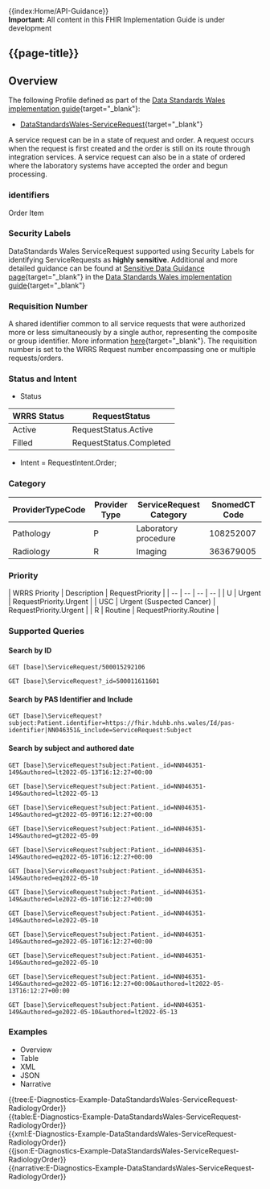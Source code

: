<div class="col-md-6 guidancesidepanel">
{{index:Home/API-Guidance}} 
</div>
 
<div class="col-md-18">

<div class="warning"><b>Important:</b> All content in this FHIR Implementation Guide is under development</div>


## {{page-title}}

## Overview
The following Profile defined as part of the [Data Standards Wales implementation guide](https://simplifier.net/guide/fhir-standards-wales-implementation-guide?version=current){target="_blank"}:

 - [DataStandardsWales-ServiceRequest](https://simplifier.net/guide/FHIR-Standards-Wales-Implementation-Guide/Home/FHIR-Assets/Profiles-and-Extensions/Profiles/DataStandardsWales-ServiceRequest.page.md?version=current){target="_blank"}

A service request can be in a state of request and order. A request occurs when the request is first created and the order is still on its route through integration services.
A service request can also be in a state of ordered where the laboratory systems have accepted the order and begun processing.

### identifiers
Order Item

### Security Labels
DataStandards Wales ServiceRequest supported using Security Labels for identifying ServiceRequests as **highly sensitive**. Additional and more detailed guidance can be found at [Sensitive Data Guidance page](https://simplifier.net/guide/FHIR-Standards-Wales-Implementation-Guide/Home/Guidance/Sensitive-Data?version=current){target="_blank"} in the [Data Standards Wales implementation guide](https://simplifier.net/guide/fhir-standards-wales-implementation-guide?version=current){target="_blank"}

### Requisition Number
A shared identifier common to all service requests that were authorized more or less simultaneously by a single author, representing the composite or group identifier. More information [here](https://www.hl7.org/fhir/servicerequest-definitions.html#ServiceRequest.requisition){target="_blank"}. The requisition number is set to the WRRS Request number encompassing one or multiple requests/orders.


### Status and Intent
- Status

| WRRS Status | RequestStatus | 
| -- | -- | 
| Active | RequestStatus.Active | 
| Filled | RequestStatus.Completed  | 

- Intent = RequestIntent.Order;

### Category

| ProviderTypeCode | Provider Type | ServiceRequest Category | SnomedCT Code
| -- | -- | -- | -- |
| Pathology | P | Laboratory procedure | 108252007 |
| Radiology | R | Imaging | 363679005 |

### Priority 


| WRRS Priority | Description | RequestPriority | 
| -- | -- | -- | -- |
| U | Urgent | RequestPriority.Urgent | 
| USC | Urgent (Suspected Cancer) | RequestPriority.Urgent | 
| R | Routine | RequestPriority.Routine | 

### Supported Queries

#### Search by ID
```
GET [base]\ServiceRequest/500015292106
```
```
GET [base]\ServiceRequest?_id=500011611601
```

#### Search by PAS Identifier and Include
```
GET [base]\ServiceRequest?subject:Patient.identifier=https://fhir.hduhb.nhs.wales/Id/pas-identifier|NN046351&_include=ServiceRequest:Subject
```

#### Search by subject and authored date

```
GET [base]\ServiceRequest?subject:Patient._id=NN046351-149&authored=lt2022-05-13T16:12:27+00:00
```
```
GET [base]\ServiceRequest?subject:Patient._id=NN046351-149&authored=lt2022-05-13
```
```
GET [base]\ServiceRequest?subject:Patient._id=NN046351-149&authored=gt2022-05-09T16:12:27+00:00
```
```
GET [base]\ServiceRequest?subject:Patient._id=NN046351-149&authored=gt2022-05-09
```
```
GET [base]\ServiceRequest?subject:Patient._id=NN046351-149&authored=eq2022-05-10T16:12:27+00:00
```
```
GET [base]\ServiceRequest?subject:Patient._id=NN046351-149&authored=eq2022-05-10
```
```
GET [base]\ServiceRequest?subject:Patient._id=NN046351-149&authored=le2022-05-10T16:12:27+00:00
```
```
GET [base]\ServiceRequest?subject:Patient._id=NN046351-149&authored=le2022-05-10
```
```
GET [base]\ServiceRequest?subject:Patient._id=NN046351-149&authored=ge2022-05-10T16:12:27+00:00
```
```
GET [base]\ServiceRequest?subject:Patient._id=NN046351-149&authored=ge2022-05-10
```
```
GET [base]\ServiceRequest?subject:Patient._id=NN046351-149&authored=ge2022-05-10T16:12:27+00:00&authored=lt2022-05-13T16:12:27+00:00
```
```
GET [base]\ServiceRequest?subject:Patient._id=NN046351-149&authored=ge2022-05-10&authored=lt2022-05-13
```
### Examples

<div class="tab-wrap">
  <ul class="tab-head">
    <li class="tablink" onclick="openCity(this,'tabtree')" data-target="tabtree">
      Overview
    </li>
    <li class="tablink" onclick="openCity(this,'tabtable')" data-target="tabtable">
      Table
    </li>
    <li class="tablink tab-active" onclick="openCity(this,'tabxml')" data-target="tabxml">
      XML
    </li>    
    <li class="tablink" onclick="openCity(this,'tabjson')" data-target="tabjson">
      JSON
    </li>    
    <li class="tablink" onclick="openCity(this,'tabnarrative')" data-target="tabnarrative">
      Narrative
    </li>
  </ul>
  <div class="tab-main">
    <div id="tabtree" class="tabcontent">
      {{tree:E-Diagnostics-Example-DataStandardsWales-ServiceRequest-RadiologyOrder}}
    </div>
    <div id="tabtable" class="tabcontent">
      {{table:E-Diagnostics-Example-DataStandardsWales-ServiceRequest-RadiologyOrder}}
    </div>       
    <div id="tabxml" class="tabcontent active">      
      {{xml:E-Diagnostics-Example-DataStandardsWales-ServiceRequest-RadiologyOrder}}
    </div>
    <div id="tabjson" class="tabcontent">
      {{json:E-Diagnostics-Example-DataStandardsWales-ServiceRequest-RadiologyOrder}}
    </div>       
    <div id="tabnarrative" class="tabcontent">
      {{narrative:E-Diagnostics-Example-DataStandardsWales-ServiceRequest-RadiologyOrder}}
    </div>  
  </div>
</div>

<br/>
</div>
